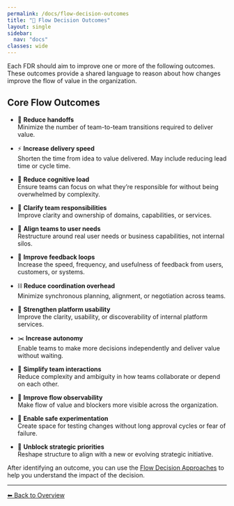 ```yaml
---
permalink: /docs/flow-decision-outcomes
title: "🎯 Flow Decision Outcomes"
layout: single
sidebar:
  nav: "docs"
classes: wide
---
```


Each FDR should aim to improve one or more of the following outcomes. These outcomes provide a shared language to reason about how changes improve the flow of value in the organization.

## Core Flow Outcomes

- 🔁 **Reduce handoffs**  
  Minimize the number of team-to-team transitions required to deliver value.

- ⚡ **Increase delivery speed**  
  Shorten the time from idea to value delivered. May include reducing lead time or cycle time.

- 🧠 **Reduce cognitive load**  
  Ensure teams can focus on what they’re responsible for without being overwhelmed by complexity.

- 🧭 **Clarify team responsibilities**  
  Improve clarity and ownership of domains, capabilities, or services.

- 🎯 **Align teams to user needs**  
  Restructure around real user needs or business capabilities, not internal silos.

- 🔄 **Improve feedback loops**  
  Increase the speed, frequency, and usefulness of feedback from users, customers, or systems.

- ⛓️ **Reduce coordination overhead**  
  Minimize synchronous planning, alignment, or negotiation across teams.

- 🧰 **Strengthen platform usability**  
  Improve the clarity, usability, or discoverability of internal platform services.

- ✂️ **Increase autonomy**  
  Enable teams to make more decisions independently and deliver value without waiting.

- 🔗 **Simplify team interactions**  
  Reduce complexity and ambiguity in how teams collaborate or depend on each other.

- 👀 **Improve flow observability**  
  Make flow of value and blockers more visible across the organization.

- 🧪 **Enable safe experimentation**  
  Create space for testing changes without long approval cycles or fear of failure.

- 🚀 **Unblock strategic priorities**  
  Reshape structure to align with a new or evolving strategic initiative.

After identifying an outcome, you can use the [Flow Decision Approaches](/docs/flow-decision-approaches) to help you understand the impact of the decision.

---

[⬅ Back to Overview](/docs/overview)

